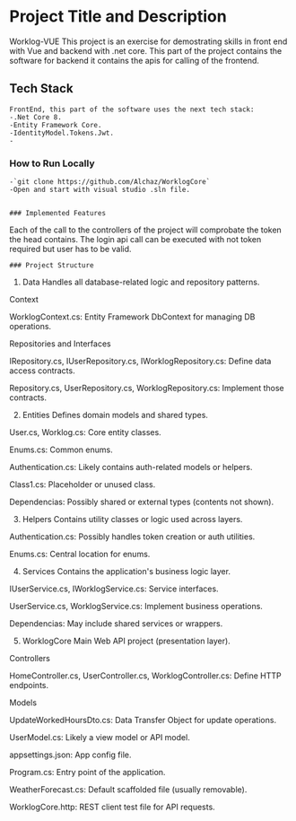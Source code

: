 # Project Title and Description

Worklog-VUE 
This project is an exercise for demostrating skills in front end with Vue and backend with .net core.
This part of the project contains the software for backend it contains the apis for calling of the frontend.



## Tech Stack
```
FrontEnd, this part of the software uses the next tech stack:
-.Net Core 8.
-Entity Framework Core.
-IdentityModel.Tokens.Jwt.
-
```

### How to Run Locally
```
-`git clone https://github.com/Alchaz/WorklogCore`  
-Open and start with visual studio .sln file.


### Implemented Features
```
Each of the call to the controllers of the project will comprobate the token the head contains.
The login api call can be executed with not token required but user has to be valid.

```
### Project Structure
```

1. Data
Handles all database-related logic and repository patterns.

Context

WorklogContext.cs: Entity Framework DbContext for managing DB operations.

Repositories and Interfaces

IRepository.cs, IUserRepository.cs, IWorklogRepository.cs: Define data access contracts.

Repository.cs, UserRepository.cs, WorklogRepository.cs: Implement those contracts.

2. Entities
Defines domain models and shared types.

User.cs, Worklog.cs: Core entity classes.

Enums.cs: Common enums.

Authentication.cs: Likely contains auth-related models or helpers.

Class1.cs: Placeholder or unused class.

Dependencias: Possibly shared or external types (contents not shown).

3. Helpers
Contains utility classes or logic used across layers.

Authentication.cs: Possibly handles token creation or auth utilities.

Enums.cs: Central location for enums.

4. Services
Contains the application's business logic layer.

IUserService.cs, IWorklogService.cs: Service interfaces.

UserService.cs, WorklogService.cs: Implement business operations.

Dependencias: May include shared services or wrappers.

5. WorklogCore
Main Web API project (presentation layer).

Controllers

HomeController.cs, UserController.cs, WorklogController.cs: Define HTTP endpoints.

Models

UpdateWorkedHoursDto.cs: Data Transfer Object for update operations.

UserModel.cs: Likely a view model or API model.

appsettings.json: App config file.

Program.cs: Entry point of the application.

WeatherForecast.cs: Default scaffolded file (usually removable).

WorklogCore.http: REST client test file for API requests.
```






